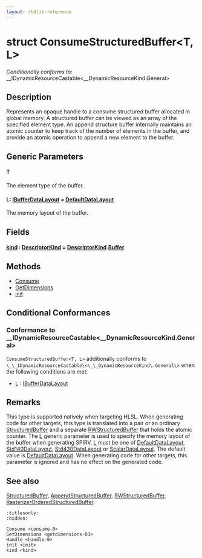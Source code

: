 ```yaml
---
layout: stdlib-reference
---
```


# struct ConsumeStructuredBuffer\<T, L\>

*Conditionally conforms to:* \_\_IDynamicResourceCastable\<\_\_DynamicResourceKind\.General\>

## Description

Represents an opaque handle to a consume structured buffer allocated in global memory.
A structured buffer can be viewed as an array of the specified element type.
An append structure buffer internally maintains an atomic counter to keep track of the number of elements in the buffer,
and provide an atomic operation to append a new element to the buffer.

## Generic Parameters

####  <a id="typeparam-T"></a>T
The element type of the buffer.

####  <a id="typeparam-L"></a>L: [IBufferDataLayout](../interfaces/ibufferdatalayout-017b/index.html) = [DefaultDataLayout](../types/defaultdatalayout-07b/index.html)
The memory layout of the buffer.


## Fields

####  <a id="decl-kind"></a>[kind](.html) : [DescriptorKind](../types/descriptorkind-0a/index.html) = [DescriptorKind](../types/descriptorkind-0a/index.html)\.[Buffer](../types/descriptorkind-0a/index.html#decl-Buffer)

## Methods

* [Consume](../consume-0.html)
* [GetDimensions](../getdimensions-03.html)
* [init](../init.html)

## Conditional Conformances

### Conformance to \_\_IDynamicResourceCastable\<\_\_DynamicResourceKind\.General\>
`ConsumeStructuredBuffer<T, L>` additionally conforms to `\_\_IDynamicResourceCastable\<\_\_DynamicResourceKind\.General\>` when the following conditions are met:

  * [L](index.html#typeparam-L) : [IBufferDataLayout](../interfaces/ibufferdatalayout-017b/index.html)
## Remarks


This type is supported natively when targeting HLSL.
When generating code for other targets, this type is translated into a pair or an ordinary <span class='code'><a href="../types/structuredbuffer-0a/index.html" class="code_type">StructuredBuffer</a></span> and
a separate <span class='code'><a href="../types/rwstructuredbuffer-012c/index.html" class="code_type">RWStructuredBuffer</a></span> that holds the atomic counter.
The <span class='code'><a href="index.html#typeparam-L" class="code_type">L</a></span> generic parameter is used to specify the memory layout of the buffer when
generating SPIRV.
<span class='code'><a href="index.html#typeparam-L" class="code_type">L</a></span> must be one of <span class='code'><a href="../types/defaultdatalayout-07b/index.html" class="code_type">DefaultDataLayout</a></span>, <span class='code'><a href="../types/std140datalayout-06a/index.html" class="code_type">Std140DataLayout</a></span>, <span class='code'><a href="../types/std430datalayout-06a/index.html" class="code_type">Std430DataLayout</a></span> or <span class='code'><a href="../types/scalardatalayout-06a/index.html" class="code_type">ScalarDataLayout</a></span>.
The default value is <span class='code'><a href="../types/defaultdatalayout-07b/index.html" class="code_type">DefaultDataLayout</a></span>.
When generating code for other targets, this parameter is ignored and has no effect on the generated code.

## See also

<span class='code'><a href="../types/structuredbuffer-0a/index.html" class="code_type">StructuredBuffer</a></span>, <span class='code'><a href="../types/appendstructuredbuffer-06g/index.html" class="code_type">AppendStructuredBuffer</a></span>, <span class='code'><a href="../types/rwstructuredbuffer-012c/index.html" class="code_type">RWStructuredBuffer</a></span>, <span class='code'><a href="../types/rasterizerorderedstructuredbuffer-0ahr/index.html" class="code_type">RasterizerOrderedStructuredBuffer</a></span>.



```{toctree}
:titlesonly:
:hidden:

Consume <consume-0>
GetDimensions <getdimensions-03>
Handle <handle-0>
init <init>
kind <kind>
```
